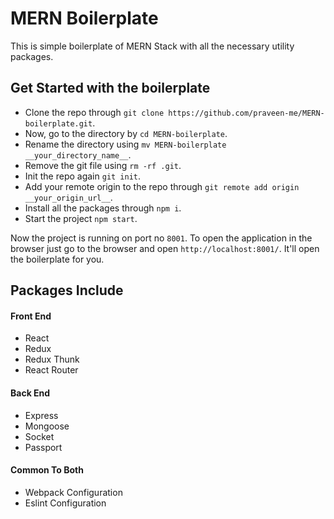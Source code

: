 # MERN Boilerplate
This is simple boilerplate of MERN Stack with all the necessary utility packages.

## Get Started with the boilerplate
* Clone the repo through `git clone https://github.com/praveen-me/MERN-boilerplate.git`.
* Now, go to the directory by `cd MERN-boilerplate`.
* Rename the directory using `mv MERN-boilerplate __your_directory_name__`.
* Remove the git file using `rm -rf .git`.
* Init the repo again `git init`.
* Add your remote origin to the repo through `git remote add origin __your_origin_url__`.
* Install all the packages through `npm i`.
* Start the project `npm start`.

Now the project is running on port no `8001`. To open the application in the browser just go to the browser and open `http://localhost:8001/`. It'll open the boilerplate for you.

## Packages Include
#### Front End
* React
* Redux
* Redux Thunk
* React Router

#### Back End
* Express
* Mongoose
* Socket
* Passport

#### Common To Both
* Webpack Configuration
* Eslint Configuration
